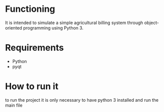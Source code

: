 # Functioning
It is intended to simulate a simple agricultural billing system through object-oriented programming using Python 3.

# Requirements

* Python
* pyqt

# How to run it

to run the project it is only necessary to have python 3 installed and run the main file
